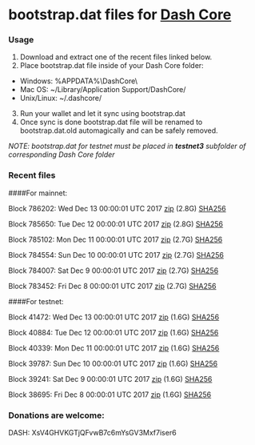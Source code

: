 # bootstrap.dat files for [Dash Core](https://www.dash.org)

### Usage

1. Download and extract one of the recent files linked below.
2. Place bootstrap.dat file inside of your Dash Core folder:
 - Windows: %APPDATA%\DashCore\
 - Mac OS: ~/Library/Application Support/DashCore/
 - Unix/Linux: ~/.dashcore/
3. Run your wallet and let it sync using bootstrap.dat
4. Once sync is done bootstrap.dat file will be renamed to bootstrap.dat.old automagically and can be safely removed.

_NOTE: bootstrap.dat for testnet must be placed in **testnet3** subfolder of corresponding Dash Core folder_

### Recent files

####For mainnet:

Block 786202: Wed Dec 13 00:00:01 UTC 2017 [zip](https://transfer.sh/hPYk6/bootstrap.dat.20171213.zip) (2.8G) [SHA256](https://transfer.sh/S2CAV/sha256.txt)

Block 785650: Tue Dec 12 00:00:01 UTC 2017 [zip](https://transfer.sh/cOvAa/bootstrap.dat.20171212.zip) (2.8G) [SHA256](https://transfer.sh/ElfQU/sha256.txt)

Block 785102: Mon Dec 11 00:00:01 UTC 2017 [zip](https://transfer.sh/dePZy/bootstrap.dat.20171211.zip) (2.7G) [SHA256](https://transfer.sh/Wtsxf/sha256.txt)

Block 784554: Sun Dec 10 00:00:01 UTC 2017 [zip](https://transfer.sh/PaYHo/bootstrap.dat.20171210.zip) (2.7G) [SHA256](https://transfer.sh/IUpj4/sha256.txt)

Block 784007: Sat Dec  9 00:00:01 UTC 2017 [zip](https://transfer.sh/APnOK/bootstrap.dat.20171209.zip) (2.7G) [SHA256](https://transfer.sh/zHWdf/sha256.txt)

Block 783452: Fri Dec  8 00:00:01 UTC 2017 [zip]() (2.7G) [SHA256]()

####For testnet:

Block 41472: Wed Dec 13 00:00:01 UTC 2017 [zip](https://transfer.sh/FXIdY/bootstrap.dat.20171213.zip) (1.6G) [SHA256](https://transfer.sh/xViIE/sha256.txt)

Block 40884: Tue Dec 12 00:00:01 UTC 2017 [zip](https://transfer.sh/lutNM/bootstrap.dat.20171212.zip) (1.6G) [SHA256](https://transfer.sh/Tbapd/sha256.txt)

Block 40339: Mon Dec 11 00:00:01 UTC 2017 [zip](https://transfer.sh/GBILB/bootstrap.dat.20171211.zip) (1.6G) [SHA256](https://transfer.sh/TRSm/sha256.txt)

Block 39787: Sun Dec 10 00:00:01 UTC 2017 [zip](https://transfer.sh/15t34G/bootstrap.dat.20171210.zip) (1.6G) [SHA256](https://transfer.sh/W5j8R/sha256.txt)

Block 39241: Sat Dec  9 00:00:01 UTC 2017 [zip](https://transfer.sh/Nfejt/bootstrap.dat.20171209.zip) (1.6G) [SHA256](https://transfer.sh/14WvlI/sha256.txt)

Block 38695: Fri Dec  8 00:00:01 UTC 2017 [zip]() (1.6G) [SHA256]()

### Donations are welcome:

DASH: XsV4GHVKGTjQFvwB7c6mYsGV3Mxf7iser6

